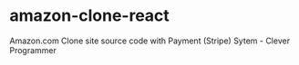 # amazon-clone-react
Amazon.com Clone site source code with Payment (Stripe) Sytem - Clever Programmer
